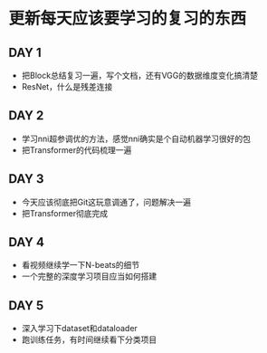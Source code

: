 # 更新每天应该要学习的复习的东西

## DAY 1
- 把Block总结复习一遍，写个文档，还有VGG的数据维度变化搞清楚
- ResNet，什么是残差连接

## DAY 2
- 学习nni超参调优的方法，感觉nni确实是个自动机器学习很好的包
- 把Transformer的代码梳理一遍

## DAY 3
- 今天应该彻底把Git这玩意调通了，问题解决一遍
- 把Transformer彻底完成

## DAY 4
- 看视频继续学一下N-beats的细节
- 一个完整的深度学习项目应当如何搭建

## DAY 5
- 深入学习下dataset和dataloader
- 跑训练任务，有时间继续看下分类项目